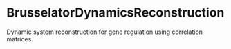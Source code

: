 # BrusselatorDynamicsReconstruction
Dynamic system reconstruction for gene regulation using correlation matrices.

